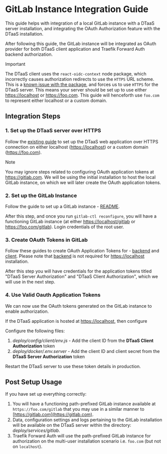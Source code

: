 # GitLab Instance Integration Guide

This guide helps with integration of a local GitLab instance with
a DTaaS server installation, and integrating the OAuth Authorization feature
with the DTaaS installation.

After following this guide, the GitLab instance will be integrated
as OAuth provider for both DTaaS client application and
Traefik Forward Auth backend authorization.

> [!IMPORTANT]
> The DTaaS client uses the `react-oidc-context` node package,
> which incorrectly causes authorization redirects to use the `HTTPS` URL
> scheme. This is a
> [known issue with the package](https://github.com/authts/react-oidc-context/issues/1288),
> and forces us to use `HTTPS` for the DTaaS server. This means your server
> should be set up to use either <https://localhost> or <https://foo.com>. This
> guide will henceforth use `foo.com` to represent either localhost or a custom
> domain.

## Integration Steps

### 1. Set up the DTaaS server over HTTPS

Follow the [existing guide](../../docker/README.md)
to set up the DTaaS web application over HTTPS connection on either
localhost (<https://localhost>) or a custom domain (<https://foo.com>).

> [!NOTE]
> You may ignore steps related to configuring OAuth application tokens
> at <https://gitlab.com>. We will be using the initial installation to host
> the local GitLab instance, on which we will later create the OAuth
> application tokens.

### 2. Set up the GitLab Instance

Follow the guide to set up a GitLab instance -
[README](./README.md).

After this step, and once you run `gitlab-ctl reconfigure`, you will have a
functioning GitLab instance (at either <https://localhost/gitlab>
or <https://foo.com/gitlab>).
Login credentials of the root user.

### 3. Create OAuth Tokens in GitLab

Follow these guides to create OAuth Application Tokens for -
[backend](../../../docs/admin/servers/auth.md) and
[client](../../../docs/admin/client/auth.md). Please note that
[backend](../../../docs/admin/servers/auth.md) is not required
for <https://localhost> installation.

After this step you will have credentials for the application tokens titled
"DTaaS Server Authorization" and "DTaaS Client Authorization", which we will use
in the next step.

### 4. Use Valid Oauth Application Tokens

We can now use the OAuth tokens generated on the GitLab instance to enable
authorization.

If the DTaaS application is hosted at <https://localhost>, then configure

Configure the following files:

1. _deploy/config/client/env.js_ - Add the client ID from the **DTaaS Client
   Authorization** token
2. _deploy/docker/.env.server_ - Add the client ID and client secret from the
   **DTaaS Server Authorization** token

Restart the DTaaS server to use these token details in production.

## Post Setup Usage

If you have set up everything correctly:

1. You will have a functioning path-prefixed GitLab instance available at
   `https://foo.com/gitlab` that you may use in a similar manner to
   [https://gitlab.com](https://gitlab.com).
1. Data, configuration settings and logs pertaining to the GitLab installation
   will be available on the DTaaS server within the directory:
   _deploy/services/gitlab_.
1. Traefik Forward Auth will use the path-prefixed GitLab instance for
   authorization on the multi-user installation scenario i.e. `foo.com` (but not on `localhost`).
